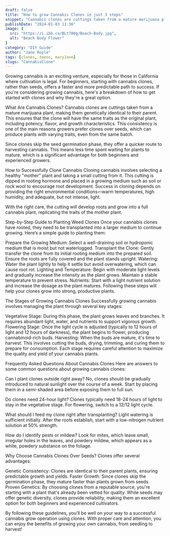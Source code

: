 ```yaml
---
draft: false
title: "How to grow Cannabis Clones in just 3 steps"
snippet: "Cannabis clones are cuttings taken from a mature marijuana plant, making them genetically identical to their parent."
publishDate: "2024-01-03 11:36"
image: {
  src: "https://i.ibb.co/BLt700g/Beach-Body.jpg",
  alt: "Beach Body Flower"
}
category: "DIY Guide"
author: "Jane Royle"
tags: [clones, teens, maryJane]
slugs: "CannabisClone"
---
```


Growing cannabis is an exciting venture, especially for those in California where cultivation is legal. For beginners, starting with cannabis clones, rather than seeds, offers a faster and more predictable path to success. If you're considering growing cannabis, here's a breakdown of how to get started with clones and why they're a great option.

What Are Cannabis Clones?
Cannabis clones are cuttings taken from a mature marijuana plant, making them genetically identical to their parent. This ensures that the clone will have the same traits as the original plant, including potency, flavor, and growth characteristics. This consistency is one of the main reasons growers prefer clones over seeds, which can produce plants with varying traits, even from the same batch.

Since clones skip the seed germination phase, they offer a quicker route to harvesting cannabis. This means less time spent waiting for plants to mature, which is a significant advantage for both beginners and experienced growers.

How to Successfully Clone Cannabis
Cloning cannabis involves selecting a healthy "mother" plant and taking a small cutting from it. This cutting is dipped in rooting hormone and placed in a growing medium such as soil or rock wool to encourage root development. Success in cloning depends on providing the right environmental conditions—warm temperatures, high humidity, and adequate, but not intense, light.

With the right care, the cutting will develop roots and grow into a full cannabis plant, replicating the traits of the mother plant.

Step-by-Step Guide to Planting Weed Clones
Once your cannabis clones have rooted, they need to be transplanted into a larger medium to continue growing. Here’s a simple guide to planting them:

Prepare the Growing Medium: Select a well-draining soil or hydroponic medium that is moist but not waterlogged.
Transplant the Clone: Gently transfer the clone from its initial rooting medium into the prepared soil. Ensure the roots are fully covered and the plant stands upright.
Watering: Water the plant lightly to help it settle but avoid overwatering, which can cause root rot.
Lighting and Temperature: Begin with moderate light levels and gradually increase the intensity as the plant grows. Maintain a stable temperature to prevent stress.
Nutrients: Start with a light nutrient solution and increase the dosage as the plant matures.
Following these steps will help your clones grow into strong, productive plants.

The Stages of Growing Cannabis Clones
Successfully growing cannabis involves managing the plant through several key stages:

Vegetative Stage: During this phase, the plant grows leaves and branches. It requires abundant light, water, and nutrients to support vigorous growth.
Flowering Stage: Once the light cycle is adjusted (typically to 12 hours of light and 12 hours of darkness), the plant begins to flower, producing cannabinoid-rich buds.
Harvesting: When the buds are mature, it's time to harvest. This involves cutting the buds, drying, trimming, and curing them to prepare for consumption.
Each stage requires careful attention to maximize the quality and yield of your cannabis plants.

Frequently Asked Questions About Cannabis Clones
Here are answers to some common questions about growing cannabis clones:

Can I plant clones outside right away? No, clones should be gradually introduced to natural sunlight over the course of a week. Start by placing them in a semi-shaded area before exposing them to full sun.

Do clones need 24-hour light? Clones typically need 18-24 hours of light to stay in the vegetative stage. For flowering, switch to a 12/12 light cycle.

What should I feed my clone right after transplanting? Light watering is sufficient initially. After the roots establish, start with a low-nitrogen nutrient solution at 50% strength.

How do I identify pests or mildew? Look for mites, which leave small, irregular holes in the leaves, and powdery mildew, which appears as a white, powdery substance on the foliage.

Why Choose Cannabis Clones Over Seeds?
Clones offer several advantages:

Genetic Consistency: Clones are identical to their parent plants, ensuring predictable growth and yields.
Faster Growth: Since clones skip the germination phase, they mature faster than plants grown from seeds.
Proven Genetics: By choosing clones from a reputable source, you're starting with a plant that's already been vetted for quality.
While seeds may offer genetic diversity, clones provide reliability, making them an excellent option for both beginners and experienced cultivators.

By following these guidelines, you’ll be well on your way to a successful cannabis grow operation using clones. With proper care and attention, you can enjoy the benefits of growing your own cannabis, from seedling to harvest!
